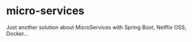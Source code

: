 # micro-services
Just another solution about MicroServices with Spring Boot, Netflix OSS, Docker...
